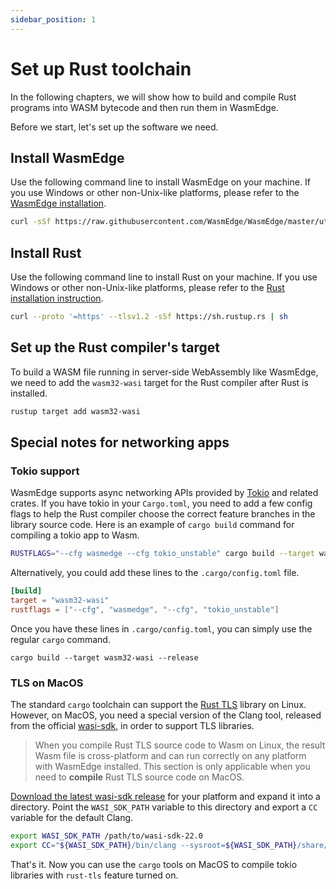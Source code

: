 ```yaml
---
sidebar_position: 1
---
```


# Set up Rust toolchain

In the following chapters, we will show how to build and compile Rust programs into WASM bytecode and then run them in WasmEdge.

Before we start, let's set up the software we need.

## Install WasmEdge

Use the following command line to install WasmEdge on your machine. If you use Windows or other non-Unix-like platforms, please refer to the [WasmEdge installation](../../start/install.md#install).

```bash
curl -sSf https://raw.githubusercontent.com/WasmEdge/WasmEdge/master/utils/install.sh | bash
```

## Install Rust

Use the following command line to install Rust on your machine. If you use Windows or other non-Unix-like platforms, please refer to the [Rust installation instruction](https://www.rust-lang.org/tools/install).

```bash
curl --proto '=https' --tlsv1.2 -sSf https://sh.rustup.rs | sh
```

## Set up the Rust compiler's target

To build a WASM file running in server-side WebAssembly like WasmEdge, we need to add the `wasm32-wasi` target for the Rust compiler after Rust is installed.

```bash
rustup target add wasm32-wasi
```

## Special notes for networking apps

### Tokio support

WasmEdge supports async networking APIs provided by [Tokio](https://tokio.rs/) and related crates. If you have tokio in your `Cargo.toml`, you
need to add a few config flags to help the Rust compiler choose the correct feature branches in the library source code. Here is an example of `cargo build` command for compiling a tokio app to Wasm.

```bash
RUSTFLAGS="--cfg wasmedge --cfg tokio_unstable" cargo build --target wasm32-wasi --release
```

Alternatively, you could add these lines to the `.cargo/config.toml` file.

```toml
[build]
target = "wasm32-wasi"
rustflags = ["--cfg", "wasmedge", "--cfg", "tokio_unstable"]
```

Once you have these lines in `.cargo/config.toml`, you can simply use the regular `cargo` command.

```
cargo build --target wasm32-wasi --release
```

### TLS on MacOS

The standard `cargo` toolchain can support the [Rust TLS](https://github.com/rustls/rustls) library on Linux. However,
on MacOS, you need a special version of the Clang tool, released from the official [wasi-sdk](https://github.com/WebAssembly/wasi-sdk), in order to support TLS libraries.

> When you compile Rust TLS source code to Wasm on Linux, the result Wasm file is cross-platform and can run correctly on any platform with WasmEdge installed. This section is only applicable when you need to **compile** Rust TLS source code on MacOS.

[Download the latest wasi-sdk release](https://github.com/WebAssembly/wasi-sdk/releases) for your platform and
expand it into a directory. Point the `WASI_SDK_PATH` variable to this directory and export a `CC` variable for the default Clang.

```bash
export WASI_SDK_PATH /path/to/wasi-sdk-22.0
export CC="${WASI_SDK_PATH}/bin/clang --sysroot=${WASI_SDK_PATH}/share/wasi-sysroot"
```

That's it. Now you can use the `cargo` tools on MacOS to compile tokio libraries with `rust-tls` feature turned on.
